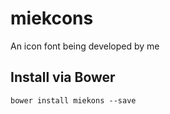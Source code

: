 # miekcons

An icon font being developed by me


## Install via Bower
```
bower install miekons --save
```
